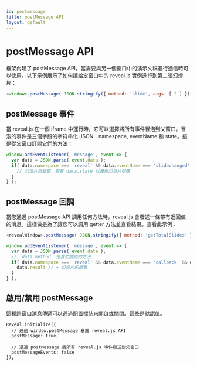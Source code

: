 ```yaml
---
id: postmessage
title: postMessage API
layout: default
---
```


# postMessage API

框架內建了 postMessage API，當需要與另一個窗口中的演示文稿進行通信時可以使用。以下示例展示了如何讓給定窗口中的 reveal.js 實例進行到第二張幻燈片：

```javascript
<window>.postMessage( JSON.stringify({ method: 'slide', args: [ 2 ] }), '*' );
```

## postMessage 事件

當 reveal.js 在一個 iframe 中運行時，它可以選擇將所有事件冒泡到父窗口。冒泡的事件是三個字段的字符串化 JSON：namespace, eventName 和 state。這是從父窗口訂閱它們的方法：

```javascript
window.addEventListener( 'message', event => {
  var data = JSON.parse( event.data );
  if( data.namespace === 'reveal' && data.eventName === 'slidechanged' ) {
    // 幻燈片已變更，查看 data.state 以獲得幻燈片號碼
  }
} );
```

## postMessage 回調

當您通過 postMessage API 調用任何方法時，reveal.js 會發送一條帶有返回值的消息。這樣做是為了讓您可以調用 getter 方法並查看結果。查看此示例：

```javascript
<revealWindow>.postMessage( JSON.stringify({ method: 'getTotalSlides' }), '*' );

window.addEventListener( 'message', event => {
  var data = JSON.parse( event.data );
  // `data.method` 是我們調用的方法
  if( data.namespace === 'reveal' && data.eventName === 'callback' && data.method === 'getTotalSlides' ) {
    data.result // = 幻燈片的總數
  }
} );
```

## 啟用/禁用 postMessage

這種跨窗口消息傳遞可以通過配置標誌來開啟或關閉。這些是默認值。

```javascript/1-5
Reveal.initialize({
  // 通過 window.postMessage 暴露 reveal.js API
  postMessage: true,

  // 通過 postMessage 將所有 reveal.js 事件發送到父窗口
  postMessageEvents: false
});
```